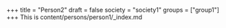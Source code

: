 +++
title = "Person2"
draft = false
society = "society1"
groups = ["group1"]
+++
This is content/persons/person1/_index.md
